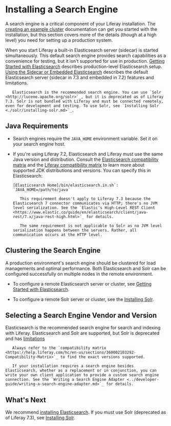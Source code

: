 # Installing a Search Engine

A search engine is a critical component of your Liferay installation. The [creating an example cluster](./../../installation-and-upgrades/setting-up-liferay-dxp/clustering-for-high-availability/example-creating-a-simple-dxp-cluster.md#prepare-a-search-engine) documentation can get you started with the installation, but this section covers more of the details (though at a high level) you need for setting up a production system.

<!-- MAKE A DIAGRAM SIMILAR TO THE CCR ONE BUT WITH JUST ONE CONNECTION -->

When you start Liferay a built-in Elasticsearch server (sidecar) is started simultaneously. This default search engine provides search capabilities as a convenience for testing, but it isn't supported for use in production. [Getting Started with Elasticsearch](./elasticsearch/getting-started-with-elasticsearch.md) describes production-level Elasticsearch setup. [Using the Sidecar or Embedded Elasticsearch](./elasticsearch/using-the-sidecar-or-embedded-elasticsearch.md) describes the default Elasticsearch server (sidecar in 7.3 and embedded in 7.2) features and limitations.

```note::
   Elasticsearch is the recommended search engine. You can use `Solr <http://lucene.apache.org/solr>`_, but it is deprecated as of Liferay 7.3. Solr is not bundled with Liferay and must be connected remotely, even for development and testing. To use Solr, see `Installing Solr <./solr/installing-solr.md>`_.
```

## Java Requirements

* Search engines require the `JAVA_HOME` environment variable. Set it on your search engine host.

* If you're using Liferay 7.2, Elasticsearch and Liferay must use the same Java version and distribution. Consult the [Elasticsearch compatibility matrix](https://www.elastic.co/support/matrix#matrix_jvm) and the [Liferay compatibility matrix](https://help.liferay.com/hc/sections/360002103292-Compatibility-Matrix) to learn more about supported JDK distributions and versions. You can specify this in Elasticsearch:

    ```properties
    [Elasticsearch Home]/bin/elasticsearch.in.sh`: `JAVA_HOME=/path/to/java`
    ```

    ```note::
       This requirement doesn't apply to Liferay 7.3 because the Elasticsearch 7 connector communicates via HTTP; there's no JVM level serialization. See the `Elastic's High-Level REST Client <https://www.elastic.co/guide/en/elasticsearch/client/java-rest/7.x/java-rest-high.html>`_ for details.
    ```

    ```note::
       The same requirement is not applicable to Solr as no JVM level serialization happens between the servers. Rather, all communication occurs at the HTTP level.
    ```
## Clustering the Search Engine

A production environment's search engine should be clustered for load managements and optimal performance. Both Elasticsearch and Solr can be configured successfully on multiple nodes in the remote environment.

* To configure a remote Elasticsearch server or cluster, see [Getting Started with Elasticsearch](./elasticsearch/getting-started-with-elasticsearch.md).

* To configure a remote Solr server or cluster, see the [Installing Solr](./solr/installing-solr/installing-solr.md).

## Selecting a Search Engine Vendor and Version

Elasticsearch is the recommended search engine for search and indexing with Liferay. Elasticsearch and Solr are supported, but Solr is deprecated and has [limitations](./solr/solr-limitations.md)

```important::
   Always refer to the `compatibility matrix <https://help.liferay.com/hc/en-us/sections/360002103292-Compatibility-Matrix>`_ to find the exact versions supported.
```

```note::
   If your installation requires a search engine besides Elasticsearch, whether as a replacement or in conjunction, you can write your own client application to provide a custom search engine connection. See the `Writing a Search Engine Adapter <../developer-guide/writing-a-search-engine-adapter.md>`_ for details.
```

## What's Next 

We recommend [installing Elasticsearch](./elasticsearch/getting-started-with-elasticsearch.md). If you must use Solr (deprecated as of Liferay 7.3), see [Installing Solr](./solr/installing-solr/installing-solr.md). 
